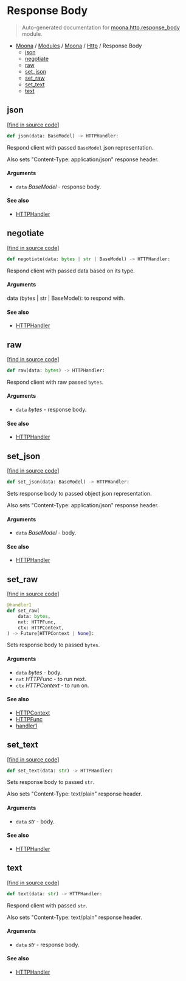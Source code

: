 # Response Body

> Auto-generated documentation for [moona.http.response_body](https://github.com/katunilya/moona/blob/main/moona/http/response_body.py) module.

- [Moona](../../README.md#-moona) / [Modules](../../MODULES.md#moona-modules) / [Moona](../index.md#moona) / [Http](index.md#http) / Response Body
    - [json](#json)
    - [negotiate](#negotiate)
    - [raw](#raw)
    - [set_json](#set_json)
    - [set_raw](#set_raw)
    - [set_text](#set_text)
    - [text](#text)

## json

[[find in source code]](https://github.com/katunilya/moona/blob/main/moona/http/response_body.py#L69)

```python
def json(data: BaseModel) -> HTTPHandler:
```

Respond client with passed `BaseModel` json representation.

Also sets "Content-Type: application/json" response header.

#### Arguments

- `data` *BaseModel* - response body.

#### See also

- [HTTPHandler](handlers.md#httphandler)

## negotiate

[[find in source code]](https://github.com/katunilya/moona/blob/main/moona/http/response_body.py#L80)

```python
def negotiate(data: bytes | str | BaseModel) -> HTTPHandler:
```

Respond client with passed data based on its type.

#### Arguments

data (bytes | str | BaseModel): to respond with.

#### See also

- [HTTPHandler](handlers.md#httphandler)

## raw

[[find in source code]](https://github.com/katunilya/moona/blob/main/moona/http/response_body.py#L49)

```python
def raw(data: bytes) -> HTTPHandler:
```

Respond client with raw passed `bytes`.

#### Arguments

- `data` *bytes* - response body.

#### See also

- [HTTPHandler](handlers.md#httphandler)

## set_json

[[find in source code]](https://github.com/katunilya/moona/blob/main/moona/http/response_body.py#L37)

```python
def set_json(data: BaseModel) -> HTTPHandler:
```

Sets response body to passed object json representation.

Also sets "Content-Type: application/json" response header.

#### Arguments

- `data` *BaseModel* - body.

#### See also

- [HTTPHandler](handlers.md#httphandler)

## set_raw

[[find in source code]](https://github.com/katunilya/moona/blob/main/moona/http/response_body.py#L14)

```python
@handler1
def set_raw(
    data: bytes,
    nxt: HTTPFunc,
    ctx: HTTPContext,
) -> Future[HTTPContext | None]:
```

Sets response body to passed `bytes`.

#### Arguments

- `data` *bytes* - body.
- `nxt` *HTTPFunc* - to run next.
- `ctx` *HTTPContext* - to run on.

#### See also

- [HTTPContext](context.md#httpcontext)
- [HTTPFunc](handlers.md#httpfunc)
- [handler1](handlers.md#handler1)

## set_text

[[find in source code]](https://github.com/katunilya/moona/blob/main/moona/http/response_body.py#L26)

```python
def set_text(data: str) -> HTTPHandler:
```

Sets response body to passed `str`.

Also sets "Content-Type: text/plain" response header.

#### Arguments

- `data` *str* - body.

#### See also

- [HTTPHandler](handlers.md#httphandler)

## text

[[find in source code]](https://github.com/katunilya/moona/blob/main/moona/http/response_body.py#L58)

```python
def text(data: str) -> HTTPHandler:
```

Respond client with passed `str`.

Also sets "Content-Type: text/plain" response header.

#### Arguments

- `data` *str* - response body.

#### See also

- [HTTPHandler](handlers.md#httphandler)
